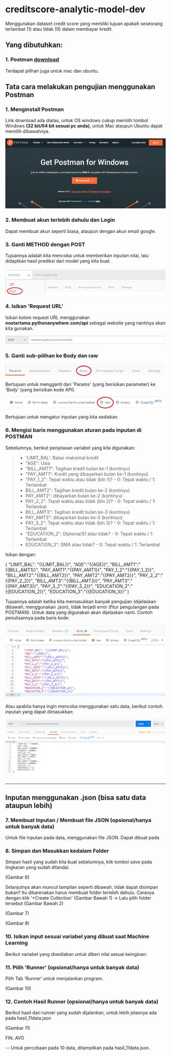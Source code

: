 # creditscore-analytic-model-dev
Menggunakan dataset credit score yang memiliki tujuan apakah seseorang terlambat (1) atau tidak (0) dalam membayar kredit.

## Yang dibutuhkan:

### 1. Postman [download](https://www.getpostman.com/downloads/) <br>
Terdapat pilihan juga untuk mac dan ubuntu. <br>

## Tata cara melakukan pengujian menggunakan Postman

### 1. Menginstall Postman
Link download ada diatas, untuk OS windows cukup memilih tombol Windows **(32 bit/64 bit sesuai pc anda)**, untuk Mac ataupun Ubuntu dapat memilih dibawahnya.

![Gambar 1](https://raw.githubusercontent.com/nostartama/creditscore-analytic-model-dev/master/pict/gam1.png)

### 2. Membuat akun terlebih dahulu dan Login
Dapat membuat akun seperti biasa, ataupun dengan akun email google.

### 3. Ganti METHOD dengan POST
Tujuannya adalah kita mencoba untuk memberikan inputan nilai, lalu didaptkan hasil prediksi dari model yang kita buat.

![Gambar 2](https://raw.githubusercontent.com/nostartama/creditscore-analytic-model-dev/master/pict/gam2.png)

### 4. Isikan 'Request URL'
Isikan kolom request URL menggunakan **nostartama.pythonanywhere.com/api** sebagai website yang nantinya akan kita gunakan.

![Gambar 3](https://raw.githubusercontent.com/nostartama/creditscore-analytic-model-dev/master/pict/gam3.png)

### 5. Ganti sub-pilihan ke **Body** dan **raw**
![Gambar 4](https://raw.githubusercontent.com/nostartama/creditscore-analytic-model-dev/master/pict/gam4.png)

Bertujuan untuk mengganti dari 'Params' (yang berisikan parameter) ke 'Body' (yang berisikan kode API).

![Gambar 4](https://raw.githubusercontent.com/nostartama/creditscore-analytic-model-dev/master/pict/gam42.png)

Bertujuan untuk mengatur inputan yang kita sediakan.

### 6. Mengisi baris menggunakan aturan pada inputan di POSTMAN

Sebelumnya, berikut penjelasan variabel yang kita digunakan:

> * 'LIMIT_BAL': Batas maksimal kredit
> * "AGE": Usia
> * "BILL_AMT1": Tagihan kredit bulan ke-1 (kontinyu)
> * "PAY_AMT1": Kredit yang dibayarkan bulan ke-1 (kontinyu)
> * "PAY_1_2": Tepat waktu atau tidak (bln 1)? - 0: Tepat waktu / 1: Terlambat
> * BILL_AMT2": Tagihan kredit bulan ke-2 (kontinyu)
> * PAY_AMT2": dibayarkan bulan ke-2 (kontinyu)
> * PAY_2_2": Tepat waktu atau tidak (bln 2)? - 0: Tepat waktu / 1: Terlambat
> * BILL_AMT3": Tagihan kredit bulan ke-3 (kontinyu)
> * PAY_AMT3": dibayarkan bulan ke-3 (kontinyu)
> * PAY_3_2": Tepat waktu atau tidak (bln 3)? - 0: Tepat waktu / 1: Terlambat
> * "EDUCATION_2": Diploma/S1 atau tidak? - 0: Tepat waktu / 1: Terlambat
> * EDUCATION_3": SMA atau tidak? - 0: Tepat waktu / 1: Terlambat

Isikan dengan:

{
	"LIMIT_BAL": "{{LIMIT_BAL}}",
	"AGE":"{{AGE}}",
	"BILL_AMT1":"{{BILL_AMT1}}",
	"PAY_AMT1":"{{PAY_AMT1}}",
	"PAY_1_2":"{{PAY_1_2}}",
	"BILL_AMT2":"{{BILL_AMT2}}",
	"PAY_AMT2":"{{PAY_AMT2}}",
	"PAY_2_2":"{{PAY_2_2}}",
	"BILL_AMT3":"{{BILL_AMT3}}",
	"PAY_AMT3":"{{PAY_AMT3}}",
	"PAY_3_2":"{{PAY_3_2}}",
	"EDUCATION_2":"{{EDUCATION_2}}",
	"EDUCATION_3":"{{EDUCATION_3}}"
}

Tujuannya adalah ketika kita memasukkan banyak pengujian (dijelaskan dibawah, menggunakan .json), tidak terjadi error (fitur pengulangan pada POSTMAN). Untuk data yang digunakan akan dijelaskan nanti. Contoh penulisannya pada baris kode:

![Gambar 5](https://raw.githubusercontent.com/nostartama/creditscore-analytic-model-dev/master/pict/gam5.png)

Atau apabila hanya ingin mencoba menggunakan satu data, berikut contoh inputan yang dapat dimasukkan:

![Gambar 12](https://raw.githubusercontent.com/nostartama/creditscore-analytic-model-dev/master/pict/gam12.png)

***

## Inputan menggunakan .json (bisa satu data ataupun lebih)

### 7. Membuat Inputan / Membuat file JSON (opsional/hanya untuk banyak data)

Untuk file inputan pada data, menggunakan file JSON. Dapat dibuat pada 

### 8. Simpan dan Masukkan kedalam Folder

Simpan hasil yang sudah kita buat sebelumnya, klik tombol *save* pada lingkaran yang sudah ditandai.

(Gambar 6)

Selanjutnya akan muncul tampilan seperti dibawah, tidak dapat disimpan bukan? Itu dikarenakan harus membuat folder terlebih dahulu. Caranya dengan klik '+Create Collection' (Gambar Bawah 1) -> Lalu pilih folder tersebut (Gambar Bawah 2)

(Gambar 7)

(Gambar 8)



### 10. Isikan input sesuai variabel yang dibuat saat Machine Learning

Berikut variabel yang disediakan untuk diberi nilai sesuai keinginan:

### 11. Pilih 'Runner' (opsional/hanya untuk banyak data) 

Pilih Tab 'Runner' untuk menjalankan program. 

(Gambar 10)



### 12. Contoh Hasil Runner (opsional/hanya untuk banyak data)

Berikut hasil dari runner yang sudah dijalankan, untuk lebih jelasnya ada pada hasil_11data.json

(Gambar 11)

FIN..AVO

--
Untuk percobaan pada 10 data, ditampilkan pada hasil_11data.json.




